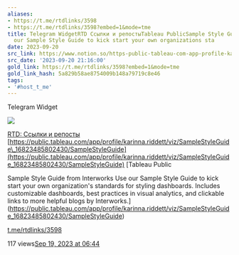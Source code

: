 ```yaml
---
aliases:
- https://t.me/rtdlinks/3598
- https://t.me/rtdlinks/3598?embed=1&mode=tme
title: Telegram WidgetRTD Ссылки и репостыTableau PublicSample Style Guide from InterworksUse
  our Sample Style Guide to kick start your own organizations sta
date: 2023-09-20
src_link: https://www.notion.so/https-public-tableau-com-app-profile-karinna-riddett-viz-SampleStyleGuide_16823485802430-SampleSty-6f8d3c10f5164771bd679b19b8a56ea1
src_date: '2023-09-20 21:16:00'
gold_link: https://t.me/rtdlinks/3598?embed=1&mode=tme
gold_link_hash: 5a829b58ae8754009b148a79719c8e46
tags:
- '#host_t_me'
---
```






Telegram Widget




















[*![](https://cdn4.cdn-telegram.org/file/G2_fMQitZa6NlXppvnx07ptqMbKheG6mEHOKOWMb-e2GKGI6m4sVzdJWLZKabkz-3CTa8_SbxqQkI5N80Dk35YR74gESCSO4v_t-RQMSRNdBGEpHg9-fQzdaCxUo0IVX2xv3D24F8kYRK4YUVDyt402ICt9MyowC-VR4Tp8tLfVoqsHnSlv07Dv3cKw9_eznuxX_Kzmg2P8tzsnpjIQFBPVpIg8NLkiONPtAq4xjcu9LBce0ipLZ3B_depv7jOospban9A_LO4XtDxOwR8sH-MHTCpCdYx2-CHusSpJSqFNaE644K33uErsOtN4lFUhIAAP96I_O6Asvt3jzajYoww.jpg)*](https://t.me/rtdlinks)



[RTD: Ссылки и репосты](https://t.me/rtdlinks)
[https://public.tableau.com/app/profile/karinna.riddett/viz/SampleStyleGuide\_16823485802430/SampleStyleGuide](https://public.tableau.com/app/profile/karinna.riddett/viz/SampleStyleGuide_16823485802430/SampleStyleGuide)
[Tableau Public

Sample Style Guide from Interworks
Use our Sample Style Guide to kick start your own organization's standards for styling dashboards. Includes customizable dashboards, best practices in visual analytics, and clickable links to more helpful blogs by Interworks.](https://public.tableau.com/app/profile/karinna.riddett/viz/SampleStyleGuide_16823485802430/SampleStyleGuide)

[t.me/rtdlinks/3598](https://t.me/rtdlinks/3598)

117 views[Sep 19, 2023 at 06:44](https://t.me/rtdlinks/3598)